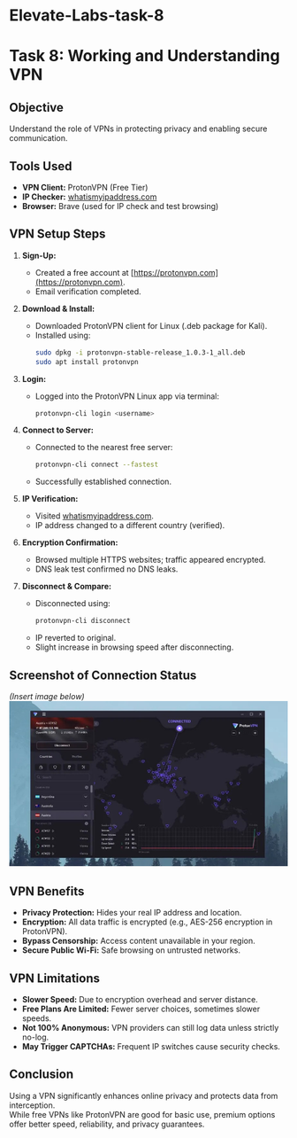 # Elevate-Labs-task-8

# Task 8: Working and Understanding VPN

## Objective  
Understand the role of VPNs in protecting privacy and enabling secure communication.

## Tools Used  
- **VPN Client:** ProtonVPN (Free Tier)  
- **IP Checker:** [whatismyipaddress.com](https://whatismyipaddress.com)  
- **Browser:** Brave (used for IP check and test browsing)

## VPN Setup Steps

1. **Sign-Up:**  
   - Created a free account at [https://protonvpn.com](https://protonvpn.com).  
   - Email verification completed.

2. **Download & Install:**  
   - Downloaded ProtonVPN client for Linux (.deb package for Kali).  
   - Installed using:  
     ```bash
     sudo dpkg -i protonvpn-stable-release_1.0.3-1_all.deb
     sudo apt install protonvpn
     ```

3. **Login:**  
   - Logged into the ProtonVPN Linux app via terminal:  
     ```bash
     protonvpn-cli login <username>
     ```

4. **Connect to Server:**  
   - Connected to the nearest free server:  
     ```bash
     protonvpn-cli connect --fastest
     ```  
   - Successfully established connection.

5. **IP Verification:**  
   - Visited [whatismyipaddress.com](https://whatismyipaddress.com).  
   - IP address changed to a different country (verified).

6. **Encryption Confirmation:**  
   - Browsed multiple HTTPS websites; traffic appeared encrypted.  
   - DNS leak test confirmed no DNS leaks.

7. **Disconnect & Compare:**  
   - Disconnected using:  
     ```bash
     protonvpn-cli disconnect
     ```  
   - IP reverted to original.  
   - Slight increase in browsing speed after disconnecting.

## Screenshot of Connection Status  
*(Insert image below)*  
![VPN Connected Screenshot](screenshot.jpg)

## VPN Benefits  
- **Privacy Protection:** Hides your real IP address and location.  
- **Encryption:** All data traffic is encrypted (e.g., AES-256 encryption in ProtonVPN).  
- **Bypass Censorship:** Access content unavailable in your region.  
- **Secure Public Wi-Fi:** Safe browsing on untrusted networks.

## VPN Limitations  
- **Slower Speed:** Due to encryption overhead and server distance.  
- **Free Plans Are Limited:** Fewer server choices, sometimes slower speeds.  
- **Not 100% Anonymous:** VPN providers can still log data unless strictly no-log.  
- **May Trigger CAPTCHAs:** Frequent IP switches cause security checks.

## Conclusion  
Using a VPN significantly enhances online privacy and protects data from interception.  
While free VPNs like ProtonVPN are good for basic use, premium options offer better speed, reliability, and privacy guarantees.
